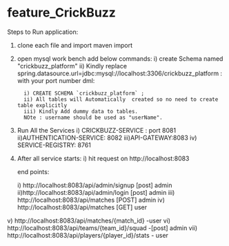 # feature_CrickBuzz
Steps to Run application:
1) clone each file and import maven import
2) open mysql work bench add below commands:
     i) create Schema named "crickbuzz_platform"
     ii) Kindly replace spring.datasource.url=jdbc:mysql://localhost:3306/crickbuzz_platform : with your port number
     dml:

         i) CREATE SCHEMA `crickbuzz_platform` ;
         ii) All tables will Automatically  created so no need to create table explicitly
         iii) Kindly Add dummy data to tables.
         NOte : username should be used as "userName".

3) Run All the Services
     i) CRICKBUZZ-SERVICE : port 8081
     ii)AUTHENTICATION-SERVICE: 8082
     iii)API-GATEWAY:8083
     iv) SERVICE-REGISTRY: 8761

4) After all service starts:
    i) hit request on http://localhost:8083

   end points:

   i) http://localhost:8083/api/admin/signup  [post] admin
   ii)http://localhost:8083/api/admin/login   [post] admin
   iii) http://localhost:8083/api/matches  [POST]   admin
   iv) http://localhost:8083/api/matches  [GET]  user
  
  v) http://localhost:8083/api/matches/{match_id}   -user
  vi) http://localhost:8083/api/teams/{team_id}/squad   -[post] admin
  vii) http://localhost:8083/api/players/{player_id}/stats   - user



   
     
